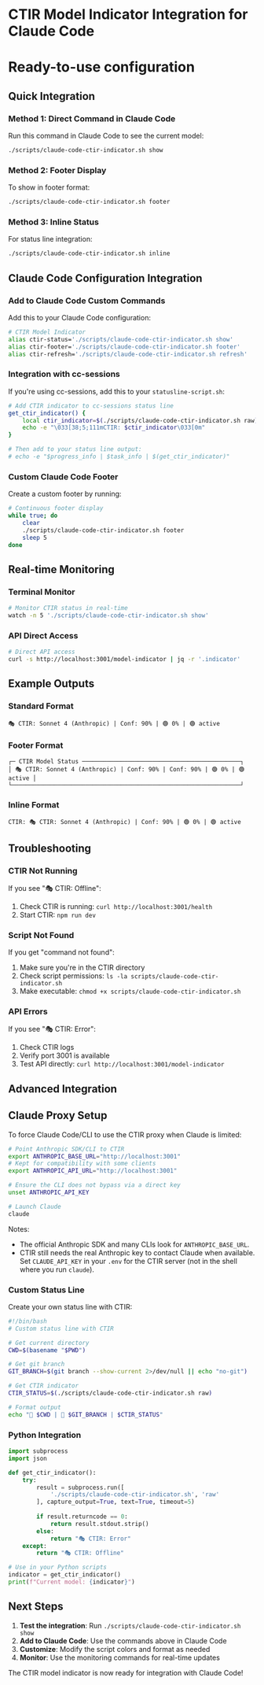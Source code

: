 # CTIR Model Indicator Integration for Claude Code
# Ready-to-use configuration

## Quick Integration

### Method 1: Direct Command in Claude Code
Run this command in Claude Code to see the current model:

```bash
./scripts/claude-code-ctir-indicator.sh show
```

### Method 2: Footer Display
To show in footer format:

```bash
./scripts/claude-code-ctir-indicator.sh footer
```

### Method 3: Inline Status
For status line integration:

```bash
./scripts/claude-code-ctir-indicator.sh inline
```

## Claude Code Configuration Integration

### Add to Claude Code Custom Commands
Add this to your Claude Code configuration:

```bash
# CTIR Model Indicator
alias ctir-status='./scripts/claude-code-ctir-indicator.sh show'
alias ctir-footer='./scripts/claude-code-ctir-indicator.sh footer'
alias ctir-refresh='./scripts/claude-code-ctir-indicator.sh refresh'
```

### Integration with cc-sessions
If you're using cc-sessions, add this to your `statusline-script.sh`:

```bash
# Add CTIR indicator to cc-sessions status line
get_ctir_indicator() {
    local ctir_indicator=$(./scripts/claude-code-ctir-indicator.sh raw)
    echo -e "\033[38;5;111mCTIR: $ctir_indicator\033[0m"
}

# Then add to your status line output:
# echo -e "$progress_info | $task_info | $(get_ctir_indicator)"
```

### Custom Claude Code Footer
Create a custom footer by running:

```bash
# Continuous footer display
while true; do
    clear
    ./scripts/claude-code-ctir-indicator.sh footer
    sleep 5
done
```

## Real-time Monitoring

### Terminal Monitor
```bash
# Monitor CTIR status in real-time
watch -n 5 './scripts/claude-code-ctir-indicator.sh show'
```

### API Direct Access
```bash
# Direct API access
curl -s http://localhost:3001/model-indicator | jq -r '.indicator'
```

## Example Outputs

### Standard Format
```
🎭 CTIR: Sonnet 4 (Anthropic) | Conf: 90% | 🟢 0% | 🟢 active
```

### Footer Format
```
┌─ CTIR Model Status ─────────────────────────────────────────────┐
│ 🎭 CTIR: Sonnet 4 (Anthropic) | Conf: 90% | Conf: 90% | 🟢 0% | 🟢 active │
└─────────────────────────────────────────────────────────────────┘
```

### Inline Format
```
CTIR: 🎭 CTIR: Sonnet 4 (Anthropic) | Conf: 90% | 🟢 0% | 🟢 active
```

## Troubleshooting

### CTIR Not Running
If you see "🎭 CTIR: Offline":
1. Check CTIR is running: `curl http://localhost:3001/health`
2. Start CTIR: `npm run dev`

### Script Not Found
If you get "command not found":
1. Make sure you're in the CTIR directory
2. Check script permissions: `ls -la scripts/claude-code-ctir-indicator.sh`
3. Make executable: `chmod +x scripts/claude-code-ctir-indicator.sh`

### API Errors
If you see "🎭 CTIR: Error":
1. Check CTIR logs
2. Verify port 3001 is available
3. Test API directly: `curl http://localhost:3001/model-indicator`

## Advanced Integration

## Claude Proxy Setup

To force Claude Code/CLI to use the CTIR proxy when Claude is limited:

```bash
# Point Anthropic SDK/CLI to CTIR
export ANTHROPIC_BASE_URL="http://localhost:3001"
# Kept for compatibility with some clients
export ANTHROPIC_API_URL="http://localhost:3001"

# Ensure the CLI does not bypass via a direct key
unset ANTHROPIC_API_KEY

# Launch Claude
claude
```

Notes:
- The official Anthropic SDK and many CLIs look for `ANTHROPIC_BASE_URL`.
- CTIR still needs the real Anthropic key to contact Claude when available. Set `CLAUDE_API_KEY` in your `.env` for the CTIR server (not in the shell where you run `claude`).


### Custom Status Line
Create your own status line with CTIR:

```bash
#!/bin/bash
# Custom status line with CTIR

# Get current directory
CWD=$(basename "$PWD")

# Get git branch
GIT_BRANCH=$(git branch --show-current 2>/dev/null || echo "no-git")

# Get CTIR indicator
CTIR_STATUS=$(./scripts/claude-code-ctir-indicator.sh raw)

# Format output
echo "📁 $CWD | 🌿 $GIT_BRANCH | $CTIR_STATUS"
```

### Python Integration
```python
import subprocess
import json

def get_ctir_indicator():
    try:
        result = subprocess.run([
            './scripts/claude-code-ctir-indicator.sh', 'raw'
        ], capture_output=True, text=True, timeout=5)
        
        if result.returncode == 0:
            return result.stdout.strip()
        else:
            return "🎭 CTIR: Error"
    except:
        return "🎭 CTIR: Offline"

# Use in your Python scripts
indicator = get_ctir_indicator()
print(f"Current model: {indicator}")
```

## Next Steps

1. **Test the integration**: Run `./scripts/claude-code-ctir-indicator.sh show`
2. **Add to Claude Code**: Use the commands above in Claude Code
3. **Customize**: Modify the script colors and format as needed
4. **Monitor**: Use the monitoring commands for real-time updates

The CTIR model indicator is now ready for integration with Claude Code!
